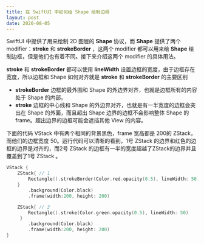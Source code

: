 ```yaml
---
title: 在 SwiftUI 中如何给 Shape 绘制边框
layout: post
date: 2020-08-05
---
```


SwiftUI 中提供了用来绘制 2D 图层的 **Shape** 协议，而 **Shape** 提供了两个 modifier：**stroke** 和 **strokeBorder**  ，这两个 modifier 都可以用来给 **Shape** 绘制边框，但是他们也有着不同。接下来介绍这两个 modifier 的具体用法。

**stroke** 和 **strokeBorder** 都可以使用 **lineWidth** 设置边框的宽度，由于边框存在宽度，所以边框和 Shape 如何对齐就是 **stroke** 和 **strokeBorder** 的主要区别

- **strokeBorder** 边框的最外围和 Shape 的外边界对齐，也就是边框所有的内容处于 Shape 的内部。
- **stroke** 边框的中心线和 Shape 的外边界对齐，也就是有一半宽度的边框会突出在 Shape 的外面，而且超出 Shape 边界的边框不会影响整体 Shape 的 frame。超出边界的边框可能会遮挡其他 View 的内容。

下面的代码 VStack 中有两个相同的背景黑色，frame 宽高都是 200的 ZStack，而他们的边框宽度 50。运行代码可以清晰的看到，1号 ZStack 的边界和红色的边框的边界是对齐的，而2号 ZStack 的边框有一半的宽度超越了ZStack的边界并且覆盖到了1号 ZStack 。

```swift
VStack {
    ZStack{ // 1
        Rectangle().strokeBorder(Color.red.opacity(0.5), lineWidth: 50)
    }
        .background(Color.black)
        .frame(width:200, height: 200)

    ZStack{ // 2
        Rectangle().stroke(Color.green.opacity(0.5), lineWidth: 50)
     }
        .background(Color.black)
        .frame(width:200, height: 200)
}
```

